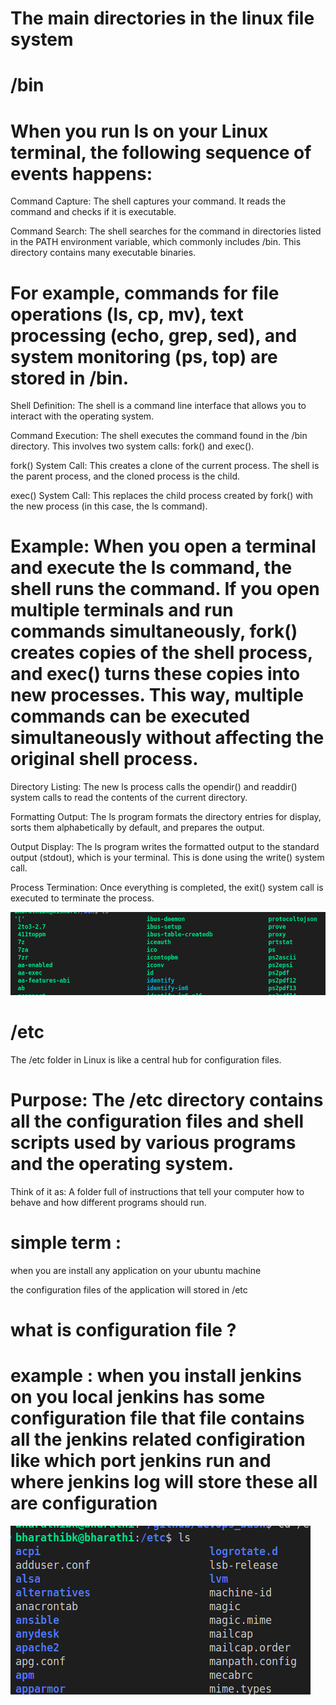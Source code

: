 # The main directories in the linux file system

# /bin

# When you run ls on your Linux terminal, the following sequence of events happens:

Command Capture: The shell captures your command. It reads the command and checks if it is executable.

Command Search: The shell searches for the command in directories listed in the PATH environment variable, which commonly includes /bin. This directory contains many executable binaries.

# For example, commands for file operations (ls, cp, mv), text processing (echo, grep, sed), and system monitoring (ps, top) are stored in /bin.
Shell Definition: The shell is a command line interface that allows you to interact with the operating system.

Command Execution: The shell executes the command found in the /bin directory. This involves two system calls: fork() and exec().

fork() System Call: This creates a clone of the current process. The shell is the parent process, and the cloned process is the child.

exec() System Call: This replaces the child process created by fork() with the new process (in this case, the ls command).

# Example: When you open a terminal and execute the ls command, the shell runs the command. If you open multiple terminals and run commands simultaneously, fork() creates copies of the shell process, and exec() turns these copies into new processes. This way, multiple commands can be executed simultaneously without affecting the original shell process.

Directory Listing: The new ls process calls the opendir() and readdir() system calls to read the contents of the current directory.

Formatting Output: The ls program formats the directory entries for display, sorts them alphabetically by default, and prepares the output.

Output Display: The ls program writes the formatted output to the standard output (stdout), which is your terminal. This is done using the write() system call.

Process Termination: Once everything is completed, the exit() system call is executed to terminate the process.

![alt text](image.png)



# /etc


The /etc folder in Linux is like a central hub for configuration files.

# Purpose: The /etc directory contains all the configuration files and shell scripts used by various programs and the operating system.
Think of it as: A folder full of instructions that tell your computer how to behave and how different programs should run.

# simple term :

when you are install any application on your ubuntu machine 

the configuration files of the application will stored in /etc

# what is configuration file ?

# example : when you install jenkins on you local jenkins has some configuration file that file contains all the jenkins related configiration like which port jenkins run and where jenkins log will store these all are configuration 

![alt text](image-1.png)


